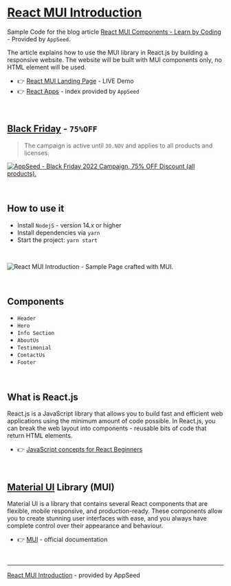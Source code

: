 # [React MUI Introduction](https://blog.appseed.us/mui-react-coding-landing-page/)

Sample Code for the blog article [React MUI Components - Learn by Coding](https://blog.appseed.us/mui-react-coding-landing-page/) - Provided by `AppSeed`.

The article explains how to use the MUI library in React.js by building a responsive website. The website will be built with MUI components only, no HTML element will be used.

- 👉 [React MUI Landing Page](https://react-mui-landing-page.appseed-srv1.com/) - LIVE Demo
- 👉 [React Apps](https://appseed.us/apps/react) - index provided by `AppSeed`

<br />

## [Black Friday](https://appseed.us/discounts/) - `75%OFF`

> The campaign is active until `30.NOV` and applies to all products and licenses.

[![AppSeed - Black Friday 2022 Campaign, 75% OFF Discount (all products).](https://user-images.githubusercontent.com/51070104/201829599-9fe6bdd7-3f19-46f3-9115-962eeb13bf29.jpg)](https://appseed.us/discounts/)

<br />

## How to use it 

- Install `NodejS` - version 14.x or higher 
- Install dependencies via `yarn`
- Start the project: `yarn start` 

<br />

![React MUI Introduction - Sample Page crafted with MUI.](https://user-images.githubusercontent.com/51070104/163208108-81305831-7bee-4cdf-ba44-6382c31e58a6.gif)

<br />

## Components

- `Header` 
- `Hero`
- `Info Section`
- `AboutUs`
- `Testimonial`
- `ContactUs`
- `Footer`   

<br />

## What is React.js

React.js is a JavaScript library that allows you to build fast and efficient web applications using the minimum amount of code possible. In React.js, you can break the web layout into components - reusable bits of code that return HTML elements. 

- 👉 [JavaScript concepts for React Beginners](https://blog.appseed.us/10-javascript-concepts-for-react-beginners/)

<br />

## [Material UI](https://www.admin-dashboards.com/react-mui-template-open-source/) Library (MUI)

Material UI is a library that contains several React components that are flexible, mobile responsive, and production-ready. These components allow you to create stunning user interfaces with ease, and you always have complete control over their appearance and behaviour.

- 👉 [MUI](https://mui.com/material-ui/getting-started/installation/) - official documentation  

<br />

--- 
[React MUI Introduction](https://blog.appseed.us/mui-react-coding-landing-page/) - provided by AppSeed 
